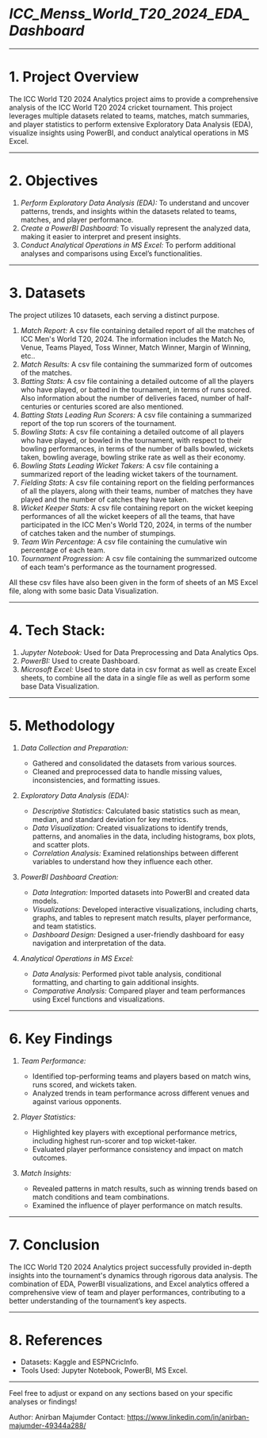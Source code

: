 # *ICC_Menss_World_T20_2024_EDA_Dashboard*

---

# 1. Project Overview

The ICC World T20 2024 Analytics project aims to provide a comprehensive analysis of the ICC World T20 2024 cricket tournament. This project leverages multiple datasets related to teams, matches, match summaries, and player statistics to perform extensive Exploratory Data Analysis (EDA), visualize insights using PowerBI, and conduct analytical operations in MS Excel.

---

# 2. Objectives

1. *Perform Exploratory Data Analysis (EDA):* To understand and uncover patterns, trends, and insights within the datasets related to teams, matches, and player performance.
2. *Create a PowerBI Dashboard:* To visually represent the analyzed data, making it easier to interpret and present insights.
3. *Conduct Analytical Operations in MS Excel:* To perform additional analyses and comparisons using Excel’s functionalities.

---

# 3. Datasets

The project utilizes 10 datasets, each serving a distinct purpose.

1. *Match Report:* A csv file containing detailed report of all the matches of ICC Men's World T20, 2024. The information includes the Match No, Venue, Teams Played, Toss Winner, Match Winner, Margin of Winning, etc..
2. *Match Results:* A csv file containing the summarized form of outcomes of the matches.
3. *Batting Stats:* A csv file containing a detailed outcome of all the players who have played, or batted in the tournament, in terms of runs scored. Also information about the number of deliveries faced, number of half-centuries or centuries scored are also mentioned.
4. *Batting Stats Leading Run Scorers:* A csv file containing a summarized report of the top run scorers of the tournament.
5. *Bowling Stats:* A csv file containing a detailed outcome of all players who have played, or bowled in the tournament, with respect to their bowling performances, in terms of the number of balls bowled, wickets taken, bowling average, bowling strike rate as well as their economy.
6. *Bowling Stats Leading Wicket Takers:* A csv file containing a summarized report of the leading wicket takers of the tournament.
7. *Fielding Stats:* A csv file containing report on the fielding performances of all the players, along with their teams, number of matches they have played and the number of catches they have taken.
8. *Wicket Keeper Stats:* A csv file containing report on the wicket keeping performances of all the wicket keepers of all the teams, that have participated in the ICC Men's World T20, 2024, in terms of the number of catches taken and the number of stumpings.
9. *Team Win Percentage:* A csv file containing the cumulative win percentage of each team.
10. *Tournament Progression:* A csv file containing the summarized outcome of each team's performance as the tournament progressed.

All these csv files have also been given in the form of sheets of an MS Excel file, along with some basic Data Visualization.

---

# 4. Tech Stack:

1. *Jupyter Notebook:* Used for Data Preprocessing and Data Analytics Ops.
2. *PowerBI:* Used to create Dashboard.
3. *Microsoft Excel:* Used to store data in csv format as well as create Excel sheets, to combine all the data in a single file as well as perform some base Data Visualization.

---

# 5. Methodology

1. *Data Collection and Preparation:*
   - Gathered and consolidated the datasets from various sources.
   - Cleaned and preprocessed data to handle missing values, inconsistencies, and formatting issues.

2. *Exploratory Data Analysis (EDA):*
   - *Descriptive Statistics:* Calculated basic statistics such as mean, median, and standard deviation for key metrics.
   - *Data Visualization:* Created visualizations to identify trends, patterns, and anomalies in the data, including histograms, box plots, and scatter plots.
   - *Correlation Analysis:* Examined relationships between different variables to understand how they influence each other.

3. *PowerBI Dashboard Creation:*
   - *Data Integration:* Imported datasets into PowerBI and created data models.
   - *Visualizations:* Developed interactive visualizations, including charts, graphs, and tables to represent match results, player performance, and team statistics.
   - *Dashboard Design:* Designed a user-friendly dashboard for easy navigation and interpretation of the data.

4. *Analytical Operations in MS Excel:*
   - *Data Analysis:* Performed pivot table analysis, conditional formatting, and charting to gain additional insights.
   - *Comparative Analysis:* Compared player and team performances using Excel functions and visualizations.

---

# 6. Key Findings

1. *Team Performance:*
   - Identified top-performing teams and players based on match wins, runs scored, and wickets taken.
   - Analyzed trends in team performance across different venues and against various opponents.

2. *Player Statistics:*
   - Highlighted key players with exceptional performance metrics, including highest run-scorer and top wicket-taker.
   - Evaluated player performance consistency and impact on match outcomes.

3. *Match Insights:*
   - Revealed patterns in match results, such as winning trends based on match conditions and team combinations.
   - Examined the influence of player performance on match results.

---

# 7. Conclusion

The ICC World T20 2024 Analytics project successfully provided in-depth insights into the tournament's dynamics through rigorous data analysis. The combination of EDA, PowerBI visualizations, and Excel analytics offered a comprehensive view of team and player performances, contributing to a better understanding of the tournament’s key aspects.

---

# 8. References

- Datasets: Kaggle and ESPNCricInfo.
- Tools Used: Jupyter Notebook, PowerBI, MS Excel.

---

Feel free to adjust or expand on any sections based on your specific analyses or findings!

Author: Anirban Majumder
Contact: <https://www.linkedin.com/in/anirban-majumder-49344a288/>
